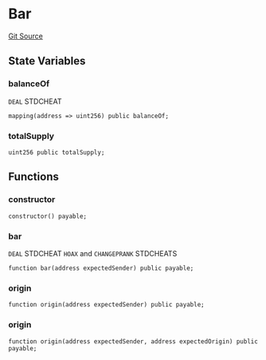 # Bar
[Git Source](https://github.com/erayack/zk-sync-deploy/blob/7f3ddf5f8a514cf5569d053d7217620dd36d01c7/contracts/lib/forge-std/test/StdCheats.t.sol)


## State Variables
### balanceOf
`DEAL` STDCHEAT


```solidity
mapping(address => uint256) public balanceOf;
```


### totalSupply

```solidity
uint256 public totalSupply;
```


## Functions
### constructor


```solidity
constructor() payable;
```

### bar

`DEAL` STDCHEAT
`HOAX` and `CHANGEPRANK` STDCHEATS


```solidity
function bar(address expectedSender) public payable;
```

### origin


```solidity
function origin(address expectedSender) public payable;
```

### origin


```solidity
function origin(address expectedSender, address expectedOrigin) public payable;
```

